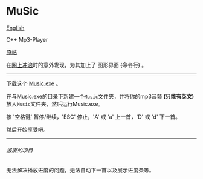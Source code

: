 # MuSic

[English](https://github.com/Lirzh/Music/blob/main/README-en.md)  

C++ Mp3-Player

[原帖](https://www.cnblogs.com/fox-nest/p/13216655.html)  

在[网上冲浪](https://www.cnblogs.com/fox-nest/p/13216655.html)时的意外发现，为其加上了   图形界面 ~~(命令行)~~  。

------

下载这个 [Music.exe](https://github.com/Lirzh/Music/releases/download/Begin_End/Music.exe) 。

在与Music.exe的目录下新建一个`Music`文件夹，并将你的mp3音频 **(只能有英文)** 放入`Music`文件夹，然后运行Music.exe。

按 '空格键' 暂停/继续，'ESC' 停止，'A' 或 'a' 上一首，'D' 或 'd' 下一首。

然后开始享受吧。

------

###### 报废的项目

无法解决播放进度的问题，无法自动下一首以及展示进度条等。
